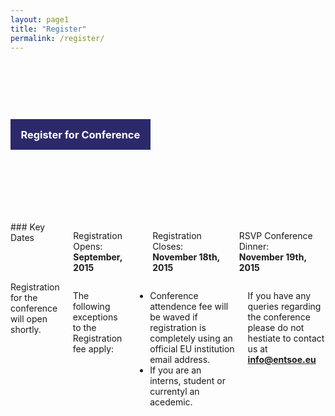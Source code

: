 ```yaml
---
layout: page1
title: "Register"
permalink: /register/
---
```


<div style="background: #000 url({{ '/img/vision.jpg' | prepend: site.baseurl }}) center top no-repeat; background-size:cover; padding:5em 0;">
<div class="row">
  <div class="large-6 small-10 small-centered large-uncentered medium-uncentered columns ">
    <h3 style="
    line-height: 1;
    background-color: #2c296b;
    color: #FFF;
    padding: 1em;
">Register for Conference</h3>
  </div>
</div>
</div>

<div style="margin-top:2em;">
<div class="large-4 columns panel prose" markdown="1" >
### Key Dates

Registration Opens: <br>
__September, 2015__

Registration Closes: <br>
__November 18th, 2015__

RSVP Conference Dinner: <br>
__November 19th, 2015__

</div>
<div class="large-8 columns prose" markdown="1">
Registration for the conference will open shortly.

The following exceptions to the Registration fee apply:

- Conference attendence fee will be waved if registration is completely using an official EU institution email address.
- If you are an interns, student or currentyl an acedemic.

If you have any queries regarding the conference please do not hestiate to contact us at [__info@entsoe.eu__](mailto:info@entsoe.eu)

  
</div>
</div>